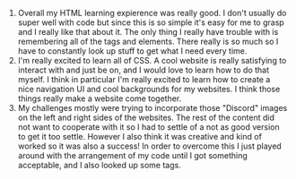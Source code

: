   1) Overall my HTML learning expierence was really good. I don't usually do super well with code but since this is so simple it's easy for me to grasp
and I really like that about it. The only thing I really have trouble with is remembering all of the tags and elements. There really is so much so I 
have to constantly look up stuff to get what I need every time. 
  2) I'm really excited to learn all of CSS. A cool website is really satisfying to interact with and just be on, and I would love to learn how to do that myself. 
  I think in particular I'm really excited to learn how to create a nice navigation UI and cool backgrounds for my websites. I think those things really make 
  a website come together. 
  3) My challenges mostly were trying to incorporate those "Discord" images on the left and right sides of the websites. The rest of the content did not want to cooperate 
  with it so I had to settle of a not as good version to get it too settle. However I also think it was creative and kind of worked so it was also a success! In order to 
  overcome this I just played around with the arrangement of my code until I got something acceptable, and I also looked up some tags. 
